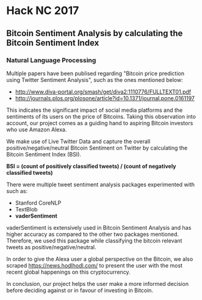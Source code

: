 # Hack NC 2017

## Bitcoin Sentiment Analysis by calculating the Bitcoin Sentiment Index

### Natural Language Processing

Multiple papers have been publised regarding "Bitcoin price prediction using Twitter Sentiment Analysis", such as the ones mentioned below:

- http://www.diva-portal.org/smash/get/diva2:1110776/FULLTEXT01.pdf
- http://journals.plos.org/plosone/article?id=10.1371/journal.pone.0161197

This indicates the significant impact of social media platforms and the sentiments of its users on the price of Bitcoins.
Taking this observation into account, our project comes as a guiding hand to aspiring Bitcoin investors who use Amazon Alexa.

We make use of Live Twitter Data and capture the overall positive/negative/neutral Bitcoin Sentiment on Twitter by calculating the Bitcoin Sentiment Index (BSI).

**BSI = (count of positively classified tweets) / (count of negatively classified tweets)**

There were multiple tweet sentiment analysis packages experimented with such as:

- Stanford CoreNLP
- TextBlob
- **vaderSentiment**

vaderSentiment is extensively used in Bitcoin Sentiment Analysis and has higher accuracy as compared to the other two packages mentioned. Therefore, we used this package while classifying the bitcoin relevant tweets as positive/negative/neutral.

In order to give the Alexa user a global perspective on the Bitcoin, we also scraped https://news.hodlhodl.com/ to present the user with the most recent global happenings on this cryptocurrency. 

In conclusion, our project helps the user make a more informed decision before deciding against or in favour of investing in Bitcoin.





